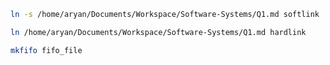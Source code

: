 ```bash
ln -s /home/aryan/Documents/Workspace/Software-Systems/Q1.md softlink
```

```bash
ln /home/aryan/Documents/Workspace/Software-Systems/Q1.md hardlink
```

```bash
mkfifo fifo_file
```